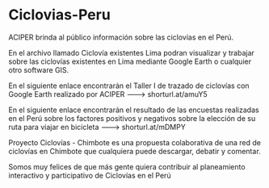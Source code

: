 # Ciclovias-Peru
ACIPER brinda al público información sobre las ciclovías en el Perú.

En el archivo llamado Ciclovía existentes Lima podran visualizar y trabajar sobre las ciclovías existentes en Lima mediante Google Earth o cualquier otro software GIS.

En el siguiente enlace encontrarán el Taller I de trazado de ciclovías con Google Earth realizado por ACIPER ---> shorturl.at/amuY5

En el siguiente enlace encontrarán el resultado de las encuestas realizadas en el Perú sobre los factores positivos y negativos sobre la elección de su ruta para viajar en bicicleta ---> shorturl.at/mDMPY

Proyecto Ciclovías - Chimbote es una propuesta colaborativa de una red de ciclovías en Chimbote que cualquiera puede descargar, debatir y comentar.

Somos muy felices de que más gente quiera contribuir al planeamiento interactivo y participativo de Ciclovías en el Perú

